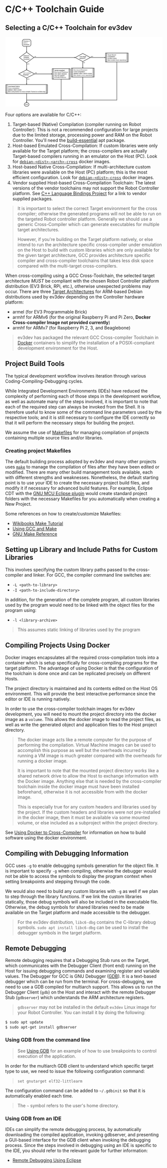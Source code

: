 # C/C++ Toolchain Guide

## Selecting a C/C++ Toolchain for ev3dev

![C-CPP-Workflow](../../images/workflow-c-cpp.flowchart.svg)

Four options are available for C/C++:
1. Target-based (Native) Compilation (compiler running on Robot Controller): This is not a recommended configuration for large projects due to the limited storage, processing power and RAM on the Robot Controller. You'll need the [build-essential](https://packages.debian.org/stretch/build-essential) apt package.
2. Host-based Emulated Cross-Compilation: If custom libraries were only available for the Target platform; the cross-compilers are actually Target-based compilers running in an emulator on the Host (PC). Look for [`debian-<dist>-<arch>-cross`](https://github.com/ev3dev/docker-cross) docker images.
3. Host-based Native Cross-Compilation: If multi-architecture custom libraries were available on the Host (PC) platform; this is the most efficient configuration. Look for [`debian-<dist>-cross`](https://github.com/ev3dev/docker-cross) docker images.
4. Vendor supplied Host-based Cross-Compilation Toolchain: The latest versions of the vendor toolchains may not support the Robot Controller platform. See [C++ Language Bindings Project](https://github.com/ddemidov/ev3dev-lang-cpp) for a link to vendor supplied packages.

> It is important to select the correct Target environment for the cross compiler; otherwise the generated programs will not be able to run on the targeted Robot controller platform. Generally we should use a generic Cross-Compiler which can generate executables for multiple target architectures. 
>
>However, if you're building on the Target platform natively, or else intend to run the architecture specific cross-compiler under emulation on the Host to build with custom libraries which are only available for the given target architecture, GCC provides architecture specific compiler and cross-compiler toolchains that takes less disk space compared with the multi-target cross-compilers.

When cross-compiling using a GCC Cross-Toolchain, the selected target architecture *MUST* be compliant with the chosen Robot Controller platform distribution (EV3 Brick, RPi, etc.), otherwise unexpected problems may occur. There are three [Target Architectures](https://www.debian.org/ports/arm/) for ARM-based Debian distributions used by ev3dev depending on the Controller hardware platform:
 * armel (for EV3 Programmable Brick)
 * armhf for ARMv6 (for the original Raspberry Pi and Pi Zero, **Docker Cross-compiler Image not provided currently**)
 * armhf for ARMv7 (for Raspberry Pi 2, 3, and Beaglebone)

>ev3dev has packaged the relevant GCC Cross-compiler Toolchain in [Docker](https://www.docker.com/what-docker) containers to simplify the installation of a POSIX-compliant development environment for the Host.

## Project Build Tools 

The typical development workflow involves iteration through various Coding-Compiling-Debugging cycles.

While Integrated Development Environments (IDEs) have reduced the complexity of performing each of those steps in the development workflow, as well as automate many of the steps involved, it is important to note that each of the required step can always be invoked from the Shell. It is therefore useful to know some of the command line parameters used by the respective tools; and it is still necessary to configure the IDE correctly so that it will perform the necessary steps for building the project.

We assume the use of [Makefiles](https://en.wikipedia.org/wiki/Makefile) for managing compilation of projects containing multiple source files and/or libraries.

### Creating project Makefiles

The default building process adopted by ev3dev and many other projects uses [`make`](https://www.gnu.org/software/make/) to manage the compilation of files after they have been edited or modified. There are many other build management tools available, each with different strengths and weaknesses. Nonetheless, the default starting point is to use your IDE to create the necessary project build files, and modify it if necessary for advanced build features. For example, Eclipse CDT with the [GNU MCU Eclipse plugin](https://gnu-mcu-eclipse.github.io/) would create standard project folders with the necessary Makefiles for you automatically when creating a New Project.

Some references on how to create/customize Makefiles:
* [Wikibooks Make Tutorial](https://en.wikibooks.org/wiki/Make)
* [Using GCC and Make](https://www3.ntu.edu.sg/home/ehchua/programming/cpp/gcc_make.html)
* [GNU Make Reference](https://www.gnu.org/software/make/manual/make.html)

## Setting up Library and Include Paths for Custom Libraries

This involves specifying the custom library paths passed to the cross-compiler and linker. 
For GCC, the compiler command line switches are:
* `-L <path-to-library>`
* `-I <path-to-include-directory>`

In addition, for the generation of the complete program, all custom libraries used by the program would need to be linked with the object files for the program using:
* `-l <library-archive>`

> This assumes static linking of libraries used by the program

## Compiling Projects Using Docker

Docker images encapsulates all the required cross-compilation tools into a container which is setup specifically for cross-compiling programs for the target platform. The advantage of using Docker is that the configuration of the toolchain is done once and can be replicated precisely on different Hosts. 

The project directory is maintained and its contents edited on the Host OS environment.
This will provide the best interactive performance since the editor or IDE is running natively.
 
In order to use the cross-compiler toolchain images for ev3dev development, you will need to mount the project directory into the docker image as a `volume`. This allows the docker image to read the project files, as well as write the generated object and application files to the Host project directory. 

> The docker image acts like a remote computer for the purpose of performing the compilation. Virtual Machine images can be used to accomplish this purpose as well but the overheads incurred by running a VM image is much greater compared with the overheads for running a docker image.
>
> It is important to note that the mounted project directory works like a shared network drive to allow the Host to exchange information with the Docker image. Anything else that is needed by the cross-compiler toolchain inside the docker image must have been installed beforehand, otherwise it is not accessible from with the docker image.
>
> This is especially true for any custom headers and libraries used by the project. If the custom headers and libraries were not pre-installed in the docker image, then it must be available via some mounted volume, or else included as a subproject within the project directory.

See [Using Docker to Cross-Compiler](http://www.ev3dev.org/docs/tutorials/using-docker-to-cross-compile/) for information on how to build software using the docker environment.

## Compiling with Debugging Information

GCC uses `-g` to enable debugging symbols generation for the object file. 
It is important to specify `-g` when compiling, otherwise the debugger would not be able to access the symbols to display the program context when setting breakpoints and stepping through the code.

We would also need to build any custom libraries with `-g` as well if we plan to step through the library functions. If we link the custom libraries statically, those debug symbols will also be included in the executable file. Otherwise, the debug symbols for shared libraries need to be made available on the Target platform and made accessible to the debugger.

> For the ev3dev distribution, `libc6-dbg` contains the C-library debug symbols.
> `sudo apt install libc6-dbg` can be used to install the debugger symbols in the target platform.

## Remote Debugging

Remote debugging requires that a Debugging Stub runs on the Target, which communicates with the Debugger Client (front end) running on the Host for issuing debugging commands and examining register and variable values.
The Debugger for GCC is GNU Debugger ([GDB](https://www.gnu.org/software/gdb/documentation/)). It is a text-based debugger which can be run from the terminal.
For cross-debugging, we need to use a GDB compiled for multiarch support. This allows us to run the Debugger Client (`gdb`) on the Host and interact with the remote Debugger Stub (`gdbserver`) which understands the ARM architecture registers. 

> `gdbserver` may not be installed in the default `ev3dev` Linux image for your Robot Controller. You can install it by doing the following:
```
$ sudo apt update
$ sudo apt-get install gdbserver
``` 

### Using GDB from the command line
> See [Using GDB](http://www.ev3dev.org/docs/tutorials/using-docker-to-cross-compile/#using-gdb) for an example of how to use breakpoints to control execution of the application.

In order for the multiarch GDB client to understand which specific target type to use, we need to issue the following configuration command:

> `set gnutarget elf32-littlearm`

The configuration command can be added to `~/.gdbinit` so that it is automatically enabled each time.

> The `~` symbol refers to the user's home directory.

### Using GDB from an IDE

IDEs can simplify the remote debugging process, by automatically downloading the compiled application, invoking gdbserver, and presenting a GUI-based interface for the GDB client when invoking the debugging process.
Since the steps involved in debugging using an IDE is specific to the IDE, you should refer to the relevant guide for further information:
* [Remote Debugging Using Eclipse](../programming/eclipse-ide.md#configuring-debugger-parameters-in-eclipse-for-ev3dev-c)
